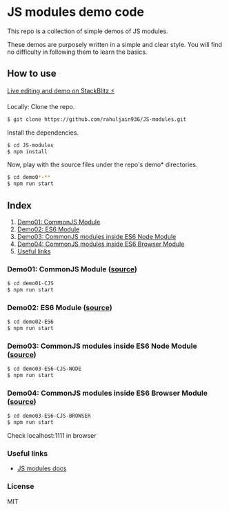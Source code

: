 # JS modules demo code

This repo is a collection of simple demos of JS modules.

These demos are purposely written in a simple and clear style. You will find no difficulty in following them to learn the basics.

## How to use

[Live editing and demo on StackBlitz ⚡️](https://stackblitz.com/edit/github-nofjl9-czkj4a)

Locally: 
Clone the repo.

```bash
$ git clone https://github.com/rahuljain936/JS-modules.git
```

Install the dependencies.

```bash
$ cd JS-modules
$ npm install
```

Now, play with the source files under the repo's demo* directories.

```bash
$ cd demo0*-**
$ npm run start
```


## Index
1. [Demo01: CommonJS Module](#demo01-commonjs-module-source)
2. [Demo02: ES6 Module](#demo02-es6-module-source)
3. [Demo03: CommonJS modules inside ES6 Node Module](#demo03-commonjs-modules-inside-es6-node-module-source)
4. [Demo04: CommonJS modules inside ES6 Browser Module](#demo04-commonjs-modules-inside-es6-browser-module-source)
5. [Useful links](#useful-links)

### Demo01: CommonJS Module ([source](https://github.com/rahuljain936/JS-modules/tree/master/demo01-CJS))

```bash
$ cd demo01-CJS
$ npm run start
```

### Demo02: ES6 Module ([source](https://github.com/rahuljain936/JS-modules/tree/master/demo02-ES6))

```bash
$ cd demo02-ES6
$ npm run start
```

### Demo03: CommonJS modules inside ES6 Node Module ([source](https://github.com/rahuljain936/JS-modules/tree/master/demo03-ES6-CJS-NODE))

```bash
$ cd demo03-ES6-CJS-NODE
$ npm run start
```

### Demo04: CommonJS modules inside ES6 Browser Module ([source](https://github.com/rahuljain936/JS-modules/tree/master/demo03-ES6-CJS-BROWSER))

```bash
$ cd demo03-ES6-CJS-BROWSER
$ npm run start
```
Check localhost:1111 in browser


### Useful links
- [JS modules docs](https://developer.mozilla.org/en-US/docs/Web/JavaScript/Guide/Modules)

### License
MIT